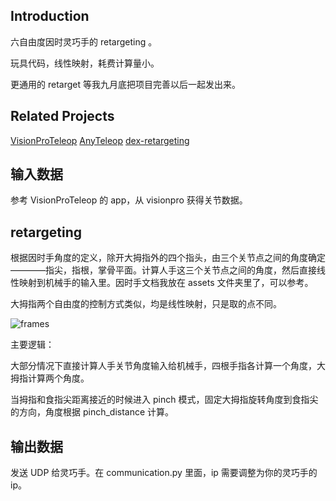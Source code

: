 ## Introduction

六自由度因时灵巧手的 retargeting 。

玩具代码，线性映射，耗费计算量小。

更通用的 retarget 等我九月底把项目完善以后一起发出来。

## Related Projects

<a href="https://github.com/Improbable-AI/VisionProTeleop">VisionProTeleop</a>
<a href="https://yzqin.github.io/anyteleop/">AnyTeleop</a>
<a href="https://github.com/dexsuite/dex-retargeting/">dex-retargeting</a>

## 输入数据

参考 VisionProTeleop 的 app，从 visionpro 获得关节数据。

<!--
关节约定：

![hand_skeleton_convention](./assets/hand_skeleton_convention.png)

数据类型：

```python
r['head']: np.ndarray
  # shape (1,4,4) / measured from ground frame
r['right_wrist']: np.ndarray
  # shape (1,4,4) / measured from ground frame
r['left_wrist']: np.ndarray
  # shape (1,4,4) / measured from ground frame
r['right_fingers']: np.ndarray
  # shape (25,4,4) / measured from right wrist frame
r['left_fingers']: np.ndarray
  # shape (25,4,4) / measured from left wrist frame
r['right_pinch_distance']: float
  # distance between right index tip and thumb tip
r['left_pinch_distance']: float
  # distance between left index tip and thumb tip
r['right_wrist_roll']: float
  # rotation angle of your right wrist around your arm axis
r['left_wrist_roll']: float
 # rotation angle of your left wrist around your arm axis
```

参考系约定：

![frames](./assets/frames.png)

使用方式：

```python
from avp_stream import VisionProStreamer
avp_ip = "10.31.181.201"   # example IP
s = VisionProStreamer(ip = avp_ip, record = True)

while True:
    r = s.latest
    print(r['head'], r['right_wrist'], r['right_fingers'])
``` -->

## retargeting

根据因时手角度的定义，除开大拇指外的四个指头，由三个关节点之间的角度确定————指尖，指根，掌骨平面。计算人手这三个关节点之间的角度，然后直接线性映射到机械手的输入里。因时手文档我放在 assets 文件夹里了，可以参考。

大拇指两个自由度的控制方式类似，均是线性映射，只是取的点不同。

![frames](./assets/ins.png)

主要逻辑：

大部分情况下直接计算人手关节角度输入给机械手，四根手指各计算一个角度，大拇指计算两个角度。

当拇指和食指尖距离接近的时候进入 pinch 模式，固定大拇指旋转角度到食指尖的方向，角度根据 pinch_distance 计算。

## 输出数据

发送 UDP 给灵巧手。在 communication.py 里面，ip 需要调整为你的灵巧手的 ip。

